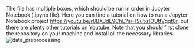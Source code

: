 The file has multiple boxes, which should be run in order in Jupyter Notebook (.ipynb file). Here you can find a tutorial on how to run a Jupyter Notebook project https://youtu.be/r8BXJdE9ChE?si=lSu5zIOUttVggt0r, but there are plenty other tutorials on Youtube. Note that you should first clone the repository on your machine and install all the necessary libraries. 
![data_preprocessing](https://github.com/user-attachments/assets/57e39e55-37c2-4ec7-b2cf-3ba1311879fa)
